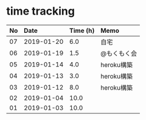 # time tracking

No|Date|Time (h)|Memo
|:-|:-|:-|:-|
07|2019-01-20|6.0|自宅|
06|2019-01-19|1.5|@もくもく会|
05|2019-01-14|4.0|heroku構築|
04|2019-01-13|3.0|heroku構築|
03|2019-01-12|8.0|heroku構築|
02|2019-01-04|10.0|
01|2019-01-03|10.0|
